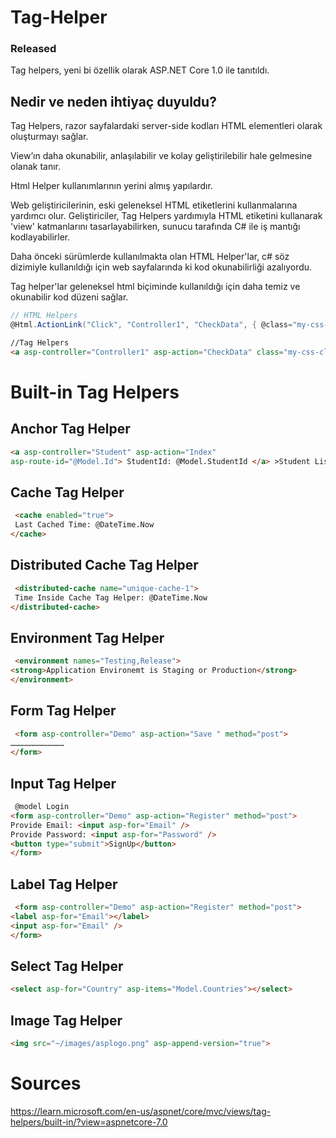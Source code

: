 # Tag-Helper

### Released

Tag helpers, yeni bi özellik olarak ASP.NET Core 1.0 ile tanıtıldı.

## Nedir ve neden ihtiyaç duyuldu?

Tag Helpers, razor sayfalardaki server-side kodları HTML elementleri olarak oluşturmayı sağlar.

View’ın daha okunabilir, anlaşılabilir ve kolay geliştirilebilir hale gelmesine olanak tanır.

Html Helper kullanımlarının yerini almış yapılardır.

Web geliştiricilerinin, eski geleneksel HTML etiketlerini kullanmalarına yardımcı olur. Geliştiriciler, Tag Helpers yardımıyla HTML etiketini kullanarak 'view' katmanlarını tasarlayabilirken, sunucu tarafında C# ile iş mantığı kodlayabilirler.

Daha önceki sürümlerde kullanılmakta olan HTML Helper'lar, c# söz dizimiyle kullanıldığı için web sayfalarında ki kod okunabilirliği
azalıyordu. 

Tag helper'lar geleneksel html biçiminde kullanıldığı için daha temiz ve okunabilir kod düzeni sağlar.

```csharp
// HTML Helpers
@Html.ActionLink("Click", "Controller1", "CheckData", { @class="my-css-classname"}) 
```
```html
//Tag Helpers
<a asp-controller="Controller1" asp-action="CheckData" class="my-css-classname">Click</a>
```

# Built-in Tag Helpers

## Anchor Tag Helper
```html
<a asp-controller="Student" asp-action="Index" 
asp-route-id="@Model.Id"> StudentId: @Model.StudentId </a> >Student List</a>
```

## Cache Tag Helper
```html
 <cache enabled="true">
 Last Cached Time: @DateTime.Now
</cache>
```
## Distributed Cache Tag Helper
```html
 <distributed-cache name="unique-cache-1">
 Time Inside Cache Tag Helper: @DateTime.Now
</distributed-cache>
```
## Environment Tag Helper

```html
 <environment names="Testing,Release">
<strong>Application Environemt is Staging or Production</strong>
</environment>
```
## Form Tag Helper
```html
 <form asp-controller="Demo" asp-action="Save " method="post">
………………………………
</form>
```
## Input Tag Helper
```html
 @model Login
<form asp-controller="Demo" asp-action="Register" method="post">
Provide Email: <input asp-for="Email" /> 
Provide Password: <input asp-for="Password" />
<button type="submit">SignUp</button>
</form>
```
## Label Tag Helper
```html
 <form asp-controller="Demo" asp-action="Register" method="post">
<label asp-for="Email"></label>
<input asp-for="Email" /> 
</form>
```
## Select Tag Helper
```html
<select asp-for="Country" asp-items="Model.Countries"></select>
```
## Image Tag Helper
```html
<img src="~/images/asplogo.png" asp-append-version="true">
```

# Sources

https://learn.microsoft.com/en-us/aspnet/core/mvc/views/tag-helpers/built-in/?view=aspnetcore-7.0







